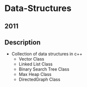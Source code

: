 # Data-Structures
## 2011
## Description
- Collection of data structures in c++
  * Vector Class
  * Linked List Class
  * Binary Search Tree Class
  * Max Heap Class
  * DirectedGraph Class
